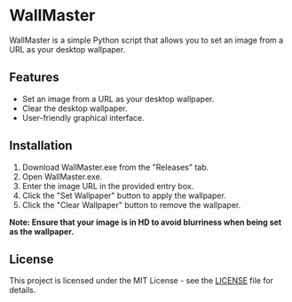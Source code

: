 # WallMaster

WallMaster is a simple Python script that allows you to set an image from a URL as your desktop wallpaper.

## Features

- Set an image from a URL as your desktop wallpaper.
- Clear the desktop wallpaper.
- User-friendly graphical interface.

## Installation
1. Download WallMaster.exe from the "Releases" tab.
2. Open WallMaster.exe.
3. Enter the image URL in the provided entry box.
4. Click the "Set Wallpaper" button to apply the wallpaper.
5. Click the "Clear Wallpaper" button to remove the wallpaper.

**Note: Ensure that your image is in HD to avoid blurriness when being set as the wallpaper.**

## License

This project is licensed under the MIT License - see the [LICENSE](./LICENSE) file for details.
